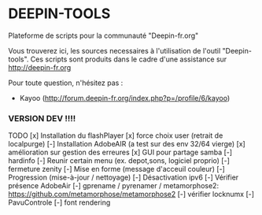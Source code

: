 # DEEPIN-TOOLS
Plateforme de scripts pour la communauté "Deepin-fr.org"

Vous trouverez ici, les sources necessaires à l'utilisation de l'outil "Deepin-tools".
Ces scripts sont produits dans le cadre d'une assistance sur http://deepin-fr.org

Pour toute question, n'hésitez pas :
- Kayoo (http://forum.deepin-fr.org/index.php?p=/profile/6/kayoo)



### VERSION DEV !!!!


TODO
 [x] Installation du flashPlayer
 [x] force choix user (retrait de localpurge)
 [-] Installation AdobeAIR (a test sur des env 32/64 vierge)
 [x] amélioration sur gestion des erreures
 [x] GUI pour partage samba
 [-] hardinfo
 [-] Reunir certain menu (ex. depot,sons, logiciel proprio)
 [-] fermeture zenity
 [-] Mise en forme (message d'acceuil couleur)
 [-] Progression (mise-à-jour / nettoyage)
 [-] Désactivation ipv6
 [-] Vérifier présence AdobeAir
 [-] gprename / pyrenamer / metamorphose2: https://github.com/metamorphose/metamorphose2
 [-] vérifier locknumx
 [-] PavuControle
 [-] font rendering
